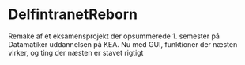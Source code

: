 # DelfintranetReborn
Remake af et eksamensprojekt der opsummerede 1. semester på Datamatiker uddannelsen på KEA.
Nu med GUI, funktioner der næsten virker, og ting der næsten er stavet rigtigt
